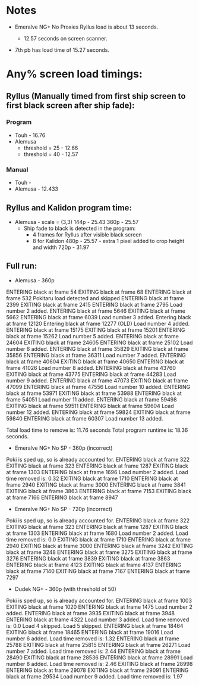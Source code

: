# Notes


- Emeralve NG+ No Proxies Ryllus load is about 13 seconds.
    - 12.57 seconds on screen scanner.

- 7th pb has load time of 15.27 seconds.

# Any% screen load timings:

## Ryllus (Manually timed from first ship screen to first black screen after ship fade):

### Program
- Touh - 16.76
- Alemusa 
    - threshold = 25 - 12.66
    - threshold = 40 - 12.57

### Manual
- Touh - 
- Alemusa - 12.433

## Ryllus and Kalidon program time:
- Alemusa - scale = (3,3) 
144p - 25.43
360p - 25.57
    - Ship fade to black is detected in the program:
        - 4 frames for Ryllus after visible black screen
        - 8 for Kalidon
480p - 25.57 - extra 1 pixel added to crop height and width
720p - 31.97

## Full run:
- Alemusa - 360p

ENTERING black at frame 54
EXITING black at frame 68
ENTERING black at frame 532
Pokitaru load detected and skipped
ENTERING black at frame 2399
EXITING black at frame 2415
ENTERING black at frame 2795
Load number 2 added.
ENTERING black at frame 5646
EXITING black at frame 5662
ENTERING black at frame 6039
Load number 3 added.
Entering black at frame 12120
Entering black at frame 12277
(OLD) Load number 4 added.
ENTERING black at frame 15175
EXITING black at frame 15201
ENTERING black at frame 15262
Load number 5 added.
ENTERING black at frame 24604
EXITING black at frame 24605
ENTERING black at frame 25102
Load number 6 added.
ENTERING black at frame 35829
EXITING black at frame 35856
ENTERING black at frame 36311
Load number 7 added.
ENTERING black at frame 40604
EXITING black at frame 40650
ENTERING black at frame 41026
Load number 8 added.
ENTERING black at frame 43760
EXITING black at frame 43775
ENTERING black at frame 44283
Load number 9 added.
ENTERING black at frame 47073
EXITING black at frame 47099
ENTERING black at frame 47556
Load number 10 added.
ENTERING black at frame 53971
EXITING black at frame 53988
ENTERING black at frame 54051
Load number 11 added.
ENTERING black at frame 59498
EXITING black at frame 59511
ENTERING black at frame 59604
Load number 12 added.
ENTERING black at frame 59824
EXITING black at frame 59840
ENTERING black at frame 60307
Load number 13 added.

Total load time to remove is: 11.76 seconds
Total program runtime is: 18.36 seconds.

- Emeralve NG+ No SP - 360p (incorrect)

Poki is sped up, so is already accounted for.
ENTERING black at frame 322
EXITING black at frame 323
ENTERING black at frame 1287
EXITING black at frame 1303
ENTERING black at frame 1696
Load number 2 added.
Load time removed is:  0.32
EXITING black at frame 1710
ENTERING black at frame 2940
EXITING black at frame 3000
ENTERING black at frame 3841
EXITING black at frame 3863
ENTERING black at frame 7153
EXITING black at frame 7166
ENTERING black at frame 8947

- Emeralve NG+ No SP - 720p (incorrect)

Poki is sped up, so is already accounted for.
ENTERING black at frame 322
EXITING black at frame 323
ENTERING black at frame 1287
EXITING black at frame 1303
ENTERING black at frame 1680
Load number 2 added.
Load time removed is:  0.0
EXITING black at frame 1710
ENTERING black at frame 2940
EXITING black at frame 3000
ENTERING black at frame 3242
EXITING black at frame 3248
ENTERING black at frame 3275
EXITING black at frame 3276
ENTERING black at frame 3839
EXITING black at frame 3863
ENTERING black at frame 4123
EXITING black at frame 4137
ENTERING black at frame 7140
EXITING black at frame 7167
ENTERING black at frame 7297

- Dudek NG+ - 360p (with threshold of 50)

Poki is sped up, so is already accounted for.
ENTERING black at frame 1003
EXITING black at frame 1020
ENTERING black at frame 1475
Load number 2 added.
ENTERING black at frame 3935
EXITING black at frame 3948
ENTERING black at frame 4322
Load number 3 added.
Load time removed is:  0.0
Load 4 skipped.
Load 5 skipped.
ENTERING black at frame 18464
EXITING black at frame 18465
ENTERING black at frame 19016
Load number 6 added.
Load time removed is:  1.32
ENTERING black at frame 25788
EXITING black at frame 25815
ENTERING black at frame 26271
Load number 7 added.
Load time removed is:  2.44
ENTERING black at frame 28490
EXITING black at frame 28536
ENTERING black at frame 28991
Load number 8 added.
Load time removed is:  2.46
EXITING black at frame 28998
ENTERING black at frame 29078
EXITING black at frame 29091
ENTERING black at frame 29534
Load number 9 added.
Load time removed is:  1.97